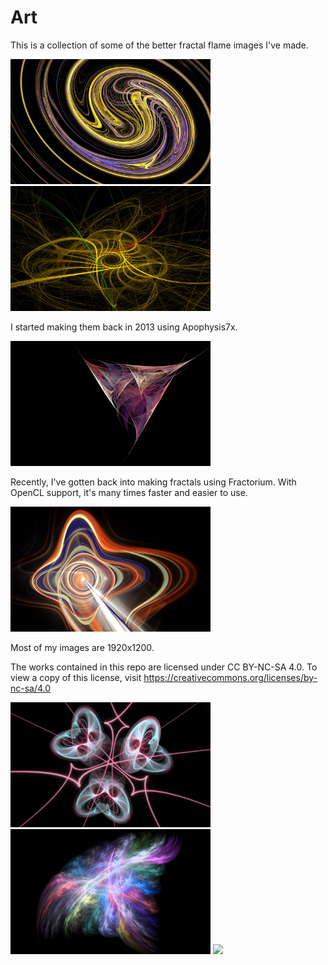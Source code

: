 # Art

This is a collection of some of the better fractal flame images I've made.


<img height="200" src="swirl.jpg"> <img height="200" src="net.jpg">

I started making them back in 2013 using Apophysis7x.

<img height="200" src="tricorne.png">

Recently, I've gotten back into making fractals using Fractorium. With OpenCL support, it's many times faster and easier to use.

<img height="200" src="plus.png">

Most of my images are 1920x1200.

The works contained in this repo are licensed under CC BY-NC-SA 4.0. To view a copy of this license, visit https://creativecommons.org/licenses/by-nc-sa/4.0

<img height="200" src="butterflies.png">
<img height="200" src="rainbow_cloud.png">
<img height="200" src="ripples.png">
